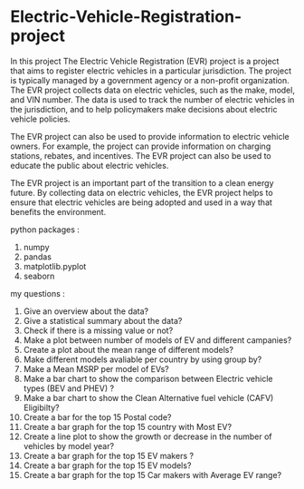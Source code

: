 # Electric-Vehicle-Registration-project

In this project The Electric Vehicle Registration (EVR) project is a project that aims to register electric vehicles in a particular jurisdiction. The project is typically managed by a government agency or a non-profit organization. The EVR project collects data on electric vehicles, such as the make, model, and VIN number. The data is used to track the number of electric vehicles in the jurisdiction, and to help policymakers make decisions about electric vehicle policies.

The EVR project can also be used to provide information to electric vehicle owners. For example, the project can provide information on charging stations, rebates, and incentives. The EVR project can also be used to educate the public about electric vehicles.

The EVR project is an important part of the transition to a clean energy future. By collecting data on electric vehicles, the EVR project helps to ensure that electric vehicles are being adopted and used in a way that benefits the environment.

python packages :

1) numpy
2) pandas
3) matplotlib.pyplot
4) seaborn

my questions :
1) Give an overview about the data?
2) Give a statistical summary about the data?
3) Check if there is a missing value or not?
4) Make a plot between number of models of EV and different campanies?
5) Create a plot about the mean range of different models?
6) Make different models avaliable per country by using group by?
7) Make a Mean MSRP per model of EVs?
8) Make a bar chart to show the comparison between  Electric vehicle types (BEV and PHEV) ?
9) Make a bar chart to show the Clean Alternative fuel vehicle (CAFV) Eligibilty?
10) Create a bar for the top 15 Postal code?
11) Create a bar graph for the top 15 country with Most EV?
12) Create a line plot to show the growth or decrease in the number of vehicles by model year?
13) Create a bar graph for the top 15 EV makers ?
14)  Create a bar graph for the top 15 EV models?
15)  Create a bar graph for the top 15 Car makers with Average EV range?
